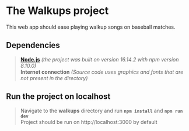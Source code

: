 # The Walkups project

This web app should ease playing walkup songs on baseball matches.

## Dependencies

> **[Node.js](https://nodejs.org)** *(the project was built on version 16.14.2 with npm version 8.10.0)*  
> **Internet connection** *(Source code uses graphics and fonts that are not present in the directory)*

## Run the project on localhost

> Navigate to the **walkups** directory and run **`npm install`** and **`npm run dev`**  
> Project should be run on http://localhost:3000 by default
